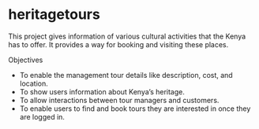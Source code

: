 # heritagetours

This project gives information of various cultural activities that the Kenya has to offer. It provides a way for booking and visiting these places.

Objectives
* To enable the management tour details like description, cost, and location.
* To show users information about Kenya’s heritage.
* To allow interactions between tour managers and customers.
* To enable users to find and book tours they are interested in once they are logged in.
